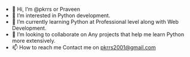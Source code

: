 - 👋 Hi, I’m @pkrrs or Praveen
- 👀 I’m interested in Python development.
- 🌱 I’m currently learning Python at Professional level along with Web Development.
- 💞️ I’m looking to collaborate on Any projects that help me learn Python more extensively.
- 📫 How to reach me Contact me on pkrrs2001@gmail.com

<!---
pkrrs/pkrrs is a ✨ special ✨ repository because its `README.md` (this file) appears on your GitHub profile.
You can click the Preview link to take a look at your changes.
--->
